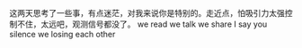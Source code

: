这两天思考了一些事，有点迷茫，对我来说你是特别的。走近点，怕吸引力太强控制不住，太远吧，观测信号都没了。
we read
we talk
we share
I say
you silence
we losing each other
